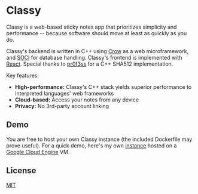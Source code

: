 # Classy

Classy is a web-based sticky notes app that prioritizes simplicity and performance -- because software should move at least as quickly as you do.

Classy's backend is written in C++ using [Crow](https://crowcpp.org/) as a web microframework, and [SOCI](http://soci.sourceforge.net/) for database handling. Classy's frontend is implemented with [React](https://reactjs.org/). Special thanks to [pr0f3ss](https://github.com/pr0f3ss/SHA512) for a C++ SHA512 implementation.

Key features:
- **High-performance:** Classy's C++ stack yields superior performance to interpreted languages' web frameworks
- **Cloud-based:** Access your notes from any device
- **Privacy:** No 3rd-party account linking

## Demo
You are free to host your own Classy instance (the included Dockerfile may prove useful). For a quick demo, here's my own [instance](http://35.238.221.70:8080) hosted on a [Google Cloud Engine](https://cloud.google.com/compute) VM.

## License
[MIT](https://choosealicense.com/licenses/mit/)